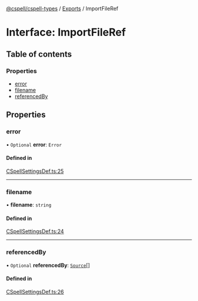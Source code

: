 [@cspell/cspell-types](../README.md) / [Exports](../modules.md) / ImportFileRef

# Interface: ImportFileRef

## Table of contents

### Properties

- [error](ImportFileRef.md#error)
- [filename](ImportFileRef.md#filename)
- [referencedBy](ImportFileRef.md#referencedby)

## Properties

### error

• `Optional` **error**: `Error`

#### Defined in

[CSpellSettingsDef.ts:25](https://github.com/streetsidesoftware/cspell/blob/1835228/packages/cspell-types/src/CSpellSettingsDef.ts#L25)

___

### filename

• **filename**: `string`

#### Defined in

[CSpellSettingsDef.ts:24](https://github.com/streetsidesoftware/cspell/blob/1835228/packages/cspell-types/src/CSpellSettingsDef.ts#L24)

___

### referencedBy

• `Optional` **referencedBy**: [`Source`](../modules.md#source)[]

#### Defined in

[CSpellSettingsDef.ts:26](https://github.com/streetsidesoftware/cspell/blob/1835228/packages/cspell-types/src/CSpellSettingsDef.ts#L26)
